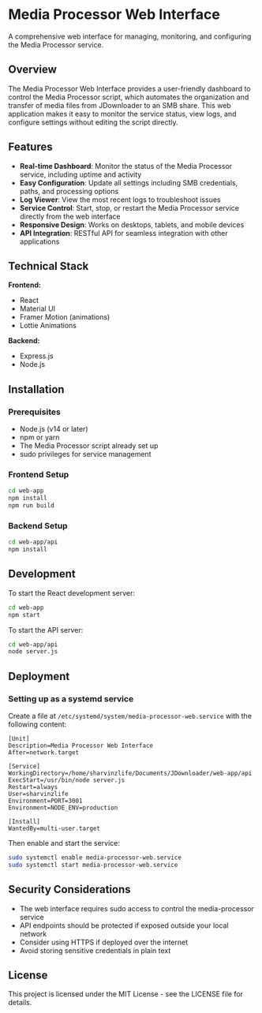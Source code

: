 # Media Processor Web Interface

A comprehensive web interface for managing, monitoring, and configuring the Media Processor service.

## Overview

The Media Processor Web Interface provides a user-friendly dashboard to control the Media Processor script, which automates the organization and transfer of media files from JDownloader to an SMB share. This web application makes it easy to monitor the service status, view logs, and configure settings without editing the script directly.

## Features

- **Real-time Dashboard**: Monitor the status of the Media Processor service, including uptime and activity
- **Easy Configuration**: Update all settings including SMB credentials, paths, and processing options
- **Log Viewer**: View the most recent logs to troubleshoot issues
- **Service Control**: Start, stop, or restart the Media Processor service directly from the web interface
- **Responsive Design**: Works on desktops, tablets, and mobile devices
- **API Integration**: RESTful API for seamless integration with other applications

## Technical Stack

**Frontend:**
- React
- Material UI
- Framer Motion (animations)
- Lottie Animations

**Backend:**
- Express.js
- Node.js

## Installation

### Prerequisites

- Node.js (v14 or later)
- npm or yarn
- The Media Processor script already set up
- sudo privileges for service management

### Frontend Setup

```bash
cd web-app
npm install
npm run build
```

### Backend Setup

```bash
cd web-app/api
npm install
```

## Development

To start the React development server:

```bash
cd web-app
npm start
```

To start the API server:

```bash
cd web-app/api
node server.js
```

## Deployment

### Setting up as a systemd service

Create a file at `/etc/systemd/system/media-processor-web.service` with the following content:

```
[Unit]
Description=Media Processor Web Interface
After=network.target

[Service]
WorkingDirectory=/home/sharvinzlife/Documents/JDownloader/web-app/api
ExecStart=/usr/bin/node server.js
Restart=always
User=sharvinzlife
Environment=PORT=3001
Environment=NODE_ENV=production

[Install]
WantedBy=multi-user.target
```

Then enable and start the service:

```bash
sudo systemctl enable media-processor-web.service
sudo systemctl start media-processor-web.service
```

## Security Considerations

- The web interface requires sudo access to control the media-processor service
- API endpoints should be protected if exposed outside your local network
- Consider using HTTPS if deployed over the internet
- Avoid storing sensitive credentials in plain text

## License

This project is licensed under the MIT License - see the LICENSE file for details. 